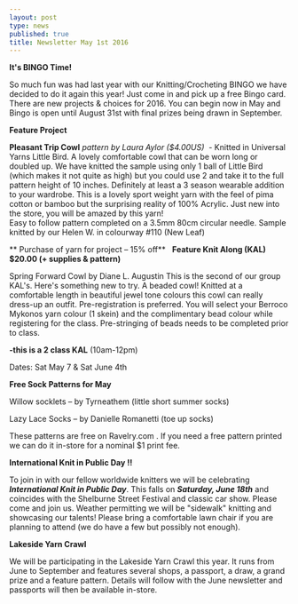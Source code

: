 ```yaml
---
layout: post
type: news
published: true
title: Newsletter May 1st 2016
---
```

**It's BINGO Time!**

So much fun was had last year with our Knitting/Crocheting BINGO we have decided to 
do it again this year!  Just come in and pick up a free Bingo card. There are new projects & choices for 2016. You can begin now in May and Bingo is open until August 31st with final prizes being drawn in September. 

**Feature Project**

**Pleasant Trip Cowl** _pattern by Laura Aylor ($4.00US)_  - Knitted in Universal Yarns Little Bird. A lovely comfortable cowl that can be worn long or doubled up. We have knitted the sample using only 1 ball of Little Bird (which makes it not quite as high) but you could use 2 and take it to the full pattern height of 10 inches. Definitely at least a 3 season wearable addition to your wardrobe. 
This is a lovely sport weight yarn with the feel of pima cotton or bamboo but the surprising reality of 100%  Acrylic. Just new into the store, you will be amazed by this yarn!      
Easy to follow pattern completed on a 3.5mm 80cm circular needle. Sample knitted by our Helen W. in colourway #110 (New Leaf)

** Purchase of yarn for project – 15% off**
 
**Feature Knit Along (KAL)                      $20.00 (+ supplies & pattern)**

Spring Forward Cowl   by Diane L. Augustin
This is the second of our group KAL's.  Here's something new to try. A beaded cowl!
Knitted at a comfortable length in beautiful jewel tone colours this cowl can really dress-up an outfit. Pre-registration is preferred. You will select your Berroco Mykonos yarn colour (1 skein) and the complimentary bead colour while registering for the class. Pre-stringing of beads needs to be completed prior to class.

**-this is a 2 class KAL** (10am-12pm)

   Dates:  Sat May 7 & Sat June 4th            

**Free Sock Patterns for May**

Willow socklets – by Tyrneathem (little short summer socks)

Lazy Lace Socks – by Danielle Romanetti  (toe up socks)

These patterns are free on Ravelry.com  . If you need a free pattern printed we can do it in-store for a nominal $1 print fee.

**International Knit in Public Day !!**

To join in with our fellow worldwide knitters we will be celebrating _**International Knit in Public Day**_. This falls on _**Saturday, June 18th**_ and coincides with the Shelburne Street Festival and classic car show. Please come and join us. Weather permitting we will be "sidewalk" knitting and showcasing our talents!  Please bring a comfortable lawn chair if you are planning to attend (we do have a few but possibly not enough). 

**Lakeside Yarn Crawl**

We will be participating in the Lakeside Yarn Crawl this year. It runs from June to September and features several shops, a passport, a draw, a grand prize and a feature pattern.  Details will follow with the June newsletter and passports will then be available 
in-store.
